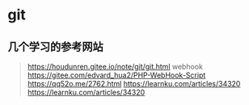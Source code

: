 # git

## 几个学习的参考网站
> https://houdunren.gitee.io/note/git/git.html 
> webhook https://gitee.com/edvard_hua2/PHP-WebHook-Script
>  https://qq52o.me/2762.html 
>  https://learnku.com/articles/34320
> https://learnku.com/articles/34320
> 
